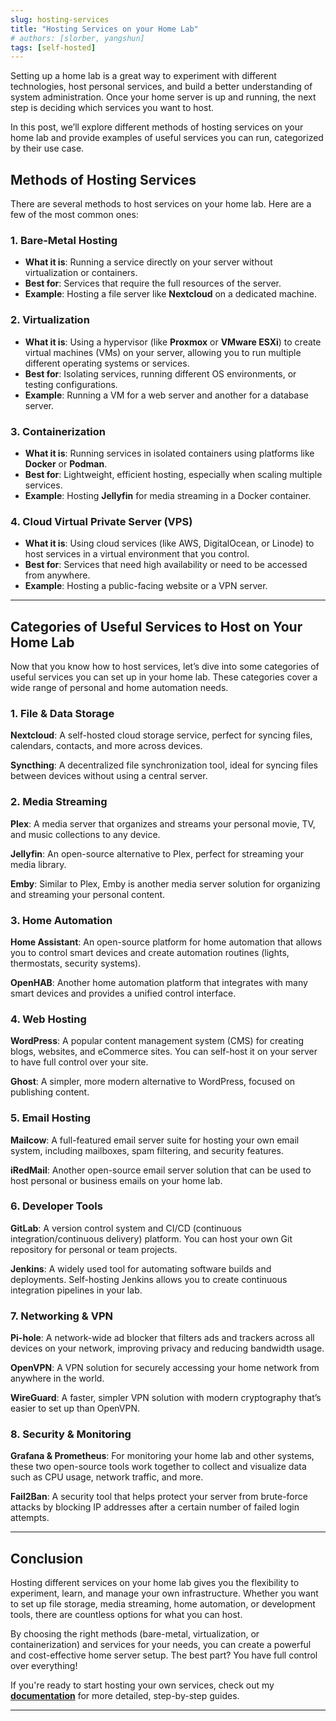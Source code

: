 ```yaml
---
slug: hosting-services
title: "Hosting Services on your Home Lab"
# authors: [slorber, yangshun]
tags: [self-hosted]
---
```


Setting up a home lab is a great way to experiment with different technologies, host personal services, and build a better understanding of system administration. Once your home server is up and running, the next step is deciding which services you want to host.
<!-- truncate -->
In this post, we’ll explore different methods of hosting services on your home lab and provide examples of useful services you can run, categorized by their use case.

## Methods of Hosting Services

There are several methods to host services on your home lab. Here are a few of the most common ones:

### 1. **Bare-Metal Hosting**
   - **What it is**: Running a service directly on your server without virtualization or containers.
   - **Best for**: Services that require the full resources of the server.
   - **Example**: Hosting a file server like **Nextcloud** on a dedicated machine.

### 2. **Virtualization**
   - **What it is**: Using a hypervisor (like **Proxmox** or **VMware ESXi**) to create virtual machines (VMs) on your server, allowing you to run multiple different operating systems or services.
   - **Best for**: Isolating services, running different OS environments, or testing configurations.
   - **Example**: Running a VM for a web server and another for a database server.

### 3. **Containerization**
   - **What it is**: Running services in isolated containers using platforms like **Docker** or **Podman**.
   - **Best for**: Lightweight, efficient hosting, especially when scaling multiple services.
   - **Example**: Hosting **Jellyfin** for media streaming in a Docker container.

### 4. **Cloud Virtual Private Server (VPS)**
   - **What it is**: Using cloud services (like AWS, DigitalOcean, or Linode) to host services in a virtual environment that you control.
   - **Best for**: Services that need high availability or need to be accessed from anywhere.
   - **Example**: Hosting a public-facing website or a VPN server.

---

## Categories of Useful Services to Host on Your Home Lab

Now that you know how to host services, let’s dive into some categories of useful services you can set up in your home lab. These categories cover a wide range of personal and home automation needs.

### 1. **File & Data Storage**

   **Nextcloud**: A self-hosted cloud storage service, perfect for syncing files, calendars, contacts, and more across devices.
   
   **Syncthing**: A decentralized file synchronization tool, ideal for syncing files between devices without using a central server.

### 2. **Media Streaming**

   **Plex**: A media server that organizes and streams your personal movie, TV, and music collections to any device.
   
   **Jellyfin**: An open-source alternative to Plex, perfect for streaming your media library.

   **Emby**: Similar to Plex, Emby is another media server solution for organizing and streaming your personal content.

### 3. **Home Automation**

   **Home Assistant**: An open-source platform for home automation that allows you to control smart devices and create automation routines (lights, thermostats, security systems).
   
   **OpenHAB**: Another home automation platform that integrates with many smart devices and provides a unified control interface.

### 4. **Web Hosting**

   **WordPress**: A popular content management system (CMS) for creating blogs, websites, and eCommerce sites. You can self-host it on your server to have full control over your site.
   
   **Ghost**: A simpler, more modern alternative to WordPress, focused on publishing content.

### 5. **Email Hosting**

   **Mailcow**: A full-featured email server suite for hosting your own email system, including mailboxes, spam filtering, and security features.
   
   **iRedMail**: Another open-source email server solution that can be used to host personal or business emails on your home lab.

### 6. **Developer Tools**

   **GitLab**: A version control system and CI/CD (continuous integration/continuous delivery) platform. You can host your own Git repository for personal or team projects.
   
   **Jenkins**: A widely used tool for automating software builds and deployments. Self-hosting Jenkins allows you to create continuous integration pipelines in your lab.

### 7. **Networking & VPN**

   **Pi-hole**: A network-wide ad blocker that filters ads and trackers across all devices on your network, improving privacy and reducing bandwidth usage.
   
   **OpenVPN**: A VPN solution for securely accessing your home network from anywhere in the world.
   
   **WireGuard**: A faster, simpler VPN solution with modern cryptography that’s easier to set up than OpenVPN.

### 8. **Security & Monitoring**

   **Grafana & Prometheus**: For monitoring your home lab and other systems, these two open-source tools work together to collect and visualize data such as CPU usage, network traffic, and more.
   
   **Fail2Ban**: A security tool that helps protect your server from brute-force attacks by blocking IP addresses after a certain number of failed login attempts.

---

## Conclusion

Hosting different services on your home lab gives you the flexibility to experiment, learn, and manage your own infrastructure. Whether you want to set up file storage, media streaming, home automation, or development tools, there are countless options for what you can host.

By choosing the right methods (bare-metal, virtualization, or containerization) and services for your needs, you can create a powerful and cost-effective home server setup. The best part? You have full control over everything!

If you're ready to start hosting your own services, check out my **[documentation](#)** for more detailed, step-by-step guides.

---